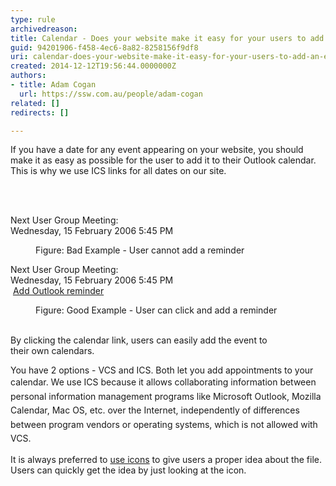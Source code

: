 ```yaml
---
type: rule
archivedreason: 
title: Calendar - Does your website make it easy for your users to add an event to their calendar?
guid: 94201906-f458-4ec6-8a82-8258156f9df8
uri: calendar-does-your-website-make-it-easy-for-your-users-to-add-an-event-to-their-calendar
created: 2014-12-12T19:56:44.0000000Z
authors:
- title: Adam Cogan
  url: https://ssw.com.au/people/adam-cogan
related: []
redirects: []

---
```



<p>​​
                    If you have a date for any event appearing on your website, you should make it as easy as possible for the user to add it to their Outlook calendar. This is why we use
                    ICS links for all dates on our site.<br></p>
<br><excerpt class='endintro'></excerpt><br>
<p class="ssw15-rteElement-GreyBox">Next User Group Meeting&#58;<br> Wednesday, 15 February 2006 5&#58;45 PM </p><dd class="ssw15-rteElement-FigureBad">​Figure&#58; Bad Example - User cannot add a reminder​​<br></dd><p class="ssw15-rteElement-GreyBox">Next User Group Meeting&#58;<br>Wednesday, 15 February 2006 5&#58;45 PM ​<br><img src="http&#58;//www.ssw.com.au/ssw/Images/IconVCS.gif" alt="" />​ ​ 
      <a href="http&#58;//www.ssw.com.au/ssw/NETUG/SydneyDotNETUsersGroup.ics">Add Outlook reminder</a>​​​<br></p><dd class="ssw15-rteElement-FigureGood">Figure&#58; Good Example - User can click and add a reminder<br></dd>
​
<p> By clicking the calendar link, users&#160;can easily add the&#160;event to their&#160;own&#160;calendars.<br></p><p> You have 2 options - VCS and ICS. Both let you add appointments to your calendar. We use ICS because it allows collaborating&#160;​<span style="line-height&#58;1.6;">information between personal information management programs like Microsoft O</span><span style="line-height&#58;1.6;">utlook, Mozilla Calendar, Mac </span>OS,<span style="line-height&#58;1.6;">&#160;etc. over the Internet, independently of differences between program vendors or operating systems, which is not allowed with VCS.</span></p><p> It is always preferred to 
   <a href="http&#58;//www.ssw.com.au/ssw/Standards/Rules/RulesToBetterWebsitesNavigation.aspx#TheIcons">use icons</a> to give users a proper idea about the file. Users can quickly get the idea by just looking at the icon.​​<br></p>


